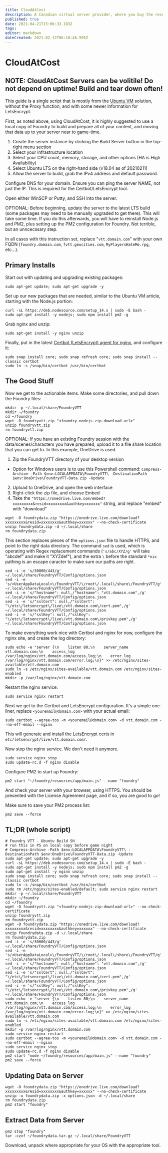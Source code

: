```yaml
---
title: CloudAtCost
description: A Canadian virtual server provider, where you buy the resources permanently, and can build as much or as beefy as you like.
published: true
date: 2021-04-21T15:06:33.103Z
tags: 
editor: markdown
dateCreated: 2021-02-12T06:10:46.995Z
---
```


# CloudAtCost

## NOTE: CloudAtCost Servers can be volitile!  Do not depend on uptime!  Build and tear down often!

This guide is a single script that is mostly from the [Ubuntu VM](/en/setup/Ubuntu-VM) solution, without the Proxy function, and with some newer information for LetsEncrypt.

First, as noted above, using CloudAtCost, it is highly suggested to use a local copy of Foundry to build and prepare all of your content, and moving that data up to your server near to game-time.

1. Create the server instance by clicking the Build Server button in the top-right menu section
1. Select your infrastructure location
1. Select your CPU count, memory, storage, and other options (HA is High Availability)
1. Select Ubuntu LTS on the right-hand side (v18.04 as of 20210211)
1. Allow the server to build, grab the IPv4 address and default password.

Configure DNS for your domain.  Ensure you can ping the server NAME, not just the IP.  This is required for the Certbot/LetsEncrypt tool.

Open either WinSCP or Putty, and SSH into the server.

OPTIONAL: Before beginning, update the server to the latest LTS build (some packages may need to be manually upgraded to get there).  This will take some time.  If you do this afterwards, you will have to reinstall Node.js and PM2, plus setting up the PM2 configuration for Foundry.  Not terrible, but an unncecssary step.

In all cases with this instruction set, replace "`vtt.domain.com`" with your own FQDN (`foundry.domain.com`, `fvtt.geocities.com`, `MyPlayersHateMe.rpg`, etc...).

## Primary Installs

Start out with updating and upgrading existing packages:
```
sudo apt-get update; sudo apt-get upgrade -y
```

Set up our new packages that are needed, similar to the Ubuntu VM article, starting with the Node.js portion:
```
curl -sL https://deb.nodesource.com/setup_14.x | sudo -E bash -
sudo apt-get install -y nodejs; sudo npm install pm2 -g
```

Grab nginx and unzip:
```
sudo apt-get install -y nginx unzip
```

Finally, put in the latest [Certbot (LetsEncrypt) agent for nginx](https://certbot.eff.org/lets-encrypt/ubuntubionic-nginx), and configure it:
```
sudo snap install core; sudo snap refresh core; sudo snap install --classic certbot
sudo ln -s /snap/bin/certbot /usr/bin/certbot
```

## The Good Stuff

Now we get to the actionable items.  Make some directories, and pull down the Foundry files:
```
mkdir -p ~/.local/share/FoundryVTT
mkdir ~/foundry
cd ~/foundry
wget -O foundryvtt.zip "<foundry-nodejs-zip-download-url>"
unzip foundryvtt.zip
rm foundryvtt.zip
```

OPTIONAL: If you have an existing Foundry session with the data/scenes/characters you have prepared, upload it to a file share location that you can get to.  In this example, OneDrive is used.

1. Zip the FoundryVTT directory of your desktop version
 - Option for Windows users is to use this Powershell command: `Compress-Archive -Path $env:LOCALAPPDATA\FoundryVTT\ -DestinationPath $env:OneDrive\FoundryVTT-Data.zip -Update`
2. Upload to OneDrive, and open the web interface
3. Right-click the zip file, and choose Embed
4. Take the `"https://onedrive.live.com/embed?xxxxxxxxx&resid=xxxxxxxx&authkey=xxxxxx"` string, and replace "embed" with "download"

```
wget -O foundrydata.zip "https://onedrive.live.com/download?xxxxxxxxx&resid=xxxxxxxx&authkey=xxxxxx" --no-check-certificate
unzip foundrydata.zip -d ~/.local/share
rm foundrydata.zip
```

This section replaces pieces of the `options.json` file to handle HTTPS, and point to the right data directory.  The command `sed` is used, which is operating with Regex replacement commands (`'s/abc/XYZ/g'` will take "abcdef" and make it "XYZdef"), and the extra `\` before the standard `*nix` pathing is an escape caracter to make sure our paths are right.
```
sed -i -e 's/30000/443/g' ~/.local/share/FoundryVTT/Config/options.json
sed -i -e 's/<UserAppDataLocal>\/FoundryVTT/\/root\/.local\/share\/FoundryVTT/g' ~/.local/share/FoundryVTT/Config/options.json
sed -i -e 's/"hostname": null,/"hostname": "vtt.domain.com",/g' ~/.local/share/FoundryVTT/Config/options.json
sed -i -e 's/"sslCert": null,/"sslCert": "\/etc\/letsencrypt\/live\/vtt.domain.com\/cert.pem",/g' ~/.local/share/FoundryVTT/Config/options.json
sed -i -e 's/"sslKey": null,/"sslKey": "\/etc\/letsencrypt\/live\/vtt.domain.com\/privkey.pem",/g' ~/.local/share/FoundryVTT/Config/options.json
```

To make everything work nice with Certbot and nginx for now, configure the nginx site, and create the log directory:
```
sudo echo -e "server {\n    listen 80;\n    server_name vtt.domain.com;\n    access_log /var/log/nginx/vtt.domain.com/access.log;\n    error_log /var/log/nginx/vtt.domain.com/error.log;\n}" >> /etc/nginx/sites-available/vtt.domain.com
sudo ln -s /etc/nginx/sites-available/vtt.domain.com /etc/nginx/sites-enabled
mkdir -p /var/log/nginx/vtt.domain.com
```

Restart the nginx service:

```
sudo service nginx restart
```

Next we get to the Certbot and LetsEncrypt configuration.  It's a simple one-liner, replace `<youremail@domain.com>` with your actual email:

```
sudo certbot --agree-tos -m <youremail@domain.com> -d vtt.domain.com --no-eff-email --nginx
```

This will generate and install the LetsEncrypt certs in `etc/letsencrypt/live/vtt.domain.com/`.

Now stop the nginx service.  We don't need it anymore.

```
sudo service nginx stop
sudo update-rc.d -f nginx disable
```

Configure PM2 to start up Foundry:

```
pm2 start "~/foundry/resources/app/main.js" --name "foundry"
```

And check your server with your browser, using HTTPS.  You should be presented with the License Agreement page, and if so, you are good to go!

Make sure to save your PM2 process list:

```
pm2 save --force
```

## TL;DR (whole script)
```
# Foundry VTT - Ubuntu Build SH
# run this in PS on local copy before game night
# Compress-Archive -Path $env:LOCALAPPDATA\FoundryVTT\ -DestinationPath $env:OneDrive\FoundryVTT-Data.zip -Update
sudo apt-get update; sudo apt-get upgrade -y
curl -sL https://deb.nodesource.com/setup_14.x | sudo -E bash -
sudo apt-get install -y nodejs; sudo npm install pm2 -g
sudo apt-get install -y nginx unzip
sudo snap install core; sudo snap refresh core; sudo snap install --classic certbot
sudo ln -s /snap/bin/certbot /usr/bin/certbot
sudo rm /etc/nginx/sites-enabled/default; sudo service nginx restart
mkdir -p ~/.local/share/FoundryVTT
mkdir ~/foundry
cd ~/foundry
wget -O foundryvtt.zip "<foundry-nodejs-zip-download-url>" --no-check-certificate
unzip foundryvtt.zip
rm foundryvtt.zip
wget -O foundrydata.zip "https://onedrive.live.com/download?xxxxxxxxx&resid=xxxxxxxx&authkey=xxxxxx" --no-check-certificate
unzip foundrydata.zip -d ~/.local/share
rm foundrydata.zip
sed -i -e 's/30000/443/g' ~/.local/share/FoundryVTT/Config/options.json
sed -i -e 's/<UserAppDataLocal>\/FoundryVTT/\/root\/.local\/share\/FoundryVTT/g' ~/.local/share/FoundryVTT/Config/options.json
sed -i -e 's/"hostname": null,/"hostname": "vtt.domain.com",/g' ~/.local/share/FoundryVTT/Config/options.json
sed -i -e 's/"sslCert": null,/"sslCert": "\/etc\/letsencrypt\/live\/vtt.domain.com\/cert.pem",/g' ~/.local/share/FoundryVTT/Config/options.json
sed -i -e 's/"sslKey": null,/"sslKey": "\/etc\/letsencrypt\/live\/vtt.domain.com\/privkey.pem",/g' ~/.local/share/FoundryVTT/Config/options.json
sudo echo -e "server {\n    listen 80;\n    server_name vtt.domain.com;\n    access_log /var/log/nginx/vtt.domain.com/access.log;\n    error_log /var/log/nginx/vtt.domain.com/error.log;\n}" >> /etc/nginx/sites-available/vtt.domain.com 
sudo ln -s /etc/nginx/sites-available/vtt.domain.com /etc/nginx/sites-enabled
mkdir -p /var/log/nginx/vtt.domain.com
sudo service nginx restart
sudo certbot --agree-tos -m <youremail@domain.com> -d vtt.domain.com --no-eff-email --nginx
sudo service nginx stop
sudo update-rc.d -f nginx disable
pm2 start "node ~/foundry/resources/app/main.js" --name "foundry"
pm2 save --force
```

## Updating Data on Server
```pm2 stop "foundry"
wget -O foundrydata.zip "https://onedrive.live.com/download?xxxxxxxxx&resid=xxxxxxxx&authkey=xxxxxx" --no-check-certificate
unzip -u foundrydata.zip -x options.json -d ~/.local/share
rm foundrydata.zip
pm2 start "foundry"
```

## Extract Data from Server
```
pm2 stop "foundry"
tar -czvf ~/foundrydata.tar.gz ~/.local/share/FoundryVTT
```
Download, unpack where appropriate for your OS with the appropriate tool.